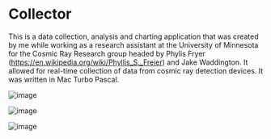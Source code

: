 # Collector

This is a data collection, analysis and charting application that was created by me while working as a research assistant at the University of Minnesota for the Cosmic Ray Research group headed by Phylis Fryer (https://en.wikipedia.org/wiki/Phyllis_S._Freier) and Jake Waddington. It allowed for real-time collection of data from cosmic ray detection devices. It was written in Mac Turbo Pascal.

![image](https://github.com/plaidpants/Collector/assets/8979271/6093cd85-ec1b-4256-aceb-02d9f7b7072b)

![image](https://github.com/plaidpants/Collector/assets/8979271/1dc7866d-b0d4-407d-8f3f-d35680e59248)

![image](https://github.com/plaidpants/Collector/assets/8979271/c0b2cd6e-f2dd-4b7a-b8a2-5d061e169ed0)
